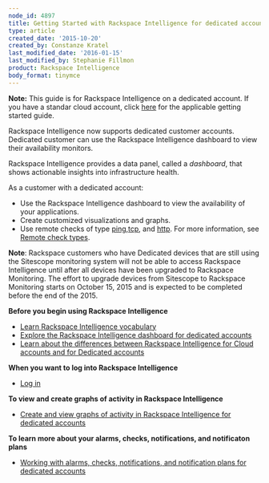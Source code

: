 ```yaml
---
node_id: 4897
title: Getting Started with Rackspace Intelligence for dedicated accounts
type: article
created_date: '2015-10-20'
created_by: Constanze Kratel
last_modified_date: '2016-01-15'
last_modified_by: Stephanie Fillmon
product: Rackspace Intelligence
body_format: tinymce
---
```


**Note:** This guide is for Rackspace Intelligence on a dedicated
account. If you have a standar cloud account, click
[here](/howto/getting-started-with-rackspace-intelligence-for-the-cloud)
for the applicable getting started guide.

Rackspace Intelligence now supports dedicated customer accounts.
Dedicated customer can use the Rackspace Intelligence dashboard to view
their availability monitors.

Rackspace Intelligence provides a data panel, called a *dashboard*, that
shows actionable insights into infrastructure health.

As a customer with a dedicated account:

-   Use the Rackspace Intelligence dashboard to view the availability of
    your applications.
-   Create customized visualizations and graphs.
-   Use remote checks of type
    [ping](http://docs.rackspace.com/cm/api/v1.0/cm-devguide/content/appendix-check-types-remote.html#section-ct-remote.ping),[tcp](http://docs.rackspace.com/cm/api/v1.0/cm-devguide/content/appendix-check-types-remote.html#section-ct-remote.tcp),
    and
    [http](http://docs.rackspace.com/cm/api/v1.0/cm-devguide/content/appendix-check-types-remote.html#section-ct-remote.http).
    For more information, see [Remote check
    types](http://docs.rackspace.com/cm/api/v1.0/cm-devguide/content/appendix-check-types-remote.html).

**Note**: Rackspace customers who have Dedicated devices that are still
using the Sitescope monitoring system will not be able to access
Rackspace Intelligence until after all devices have been upgraded to
Rackspace Monitoring. The effort to upgrade devices from Sitescope to
Rackspace Monitoring starts on October 15, 2015 and is expected to be
completed before the end of the 2015.

**Before you begin using Rackspace Intelligence**

-   [Learn Rackspace Intelligence
    vocabulary](/howto/learning-the-rackspace-intelligence-vocabulary)
-   [Explore the Rackspace Intelligence dashboard for dedicated
    accounts](/howto/understanding-the-rackspace-intelligence-user-interface-for-dedicated-accounts)
-   [Learn about the differences between Rackspace Intelligence for
    Cloud accounts and for Dedicated
    accounts](/howto/differences-between-rackspace-intelligence-for-cloud-accounts-and-dedicated-accounts)

**When you want to log into Rackspace Intelligence**

-   [Log
    in](/howto/log-in-to-rackspace-intelligence-for-dedicated-accounts)

**To view and create graphs of activity in Rackspace Intelligence**

-   [Create and view graphs of activity in Rackspace Intelligence for
    dedicated
    accounts](/howto/viewing-and-creating-graphs-of-activity-in-rackspace-intelligence-for-dedicated-accounts)

**To learn more about your alarms, checks, notifications, and
notificaton plans**

-   [Working with alarms, checks, notifications, and notification plans
    for dedicated
    accounts](/howto/working-with-alarms-checks-entities-notifications-and-notification-plans-in-rackspace)


